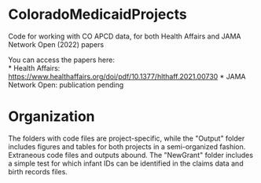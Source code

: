 # ColoradoMedicaidProjects
Code for working with CO APCD data, for both Health Affairs and JAMA Network Open (2022) papers

You can access the papers here:  
    * Health Affairs: https://www.healthaffairs.org/doi/pdf/10.1377/hlthaff.2021.00730
    * JAMA Network Open: publication pending

# Organization
The folders with code files are project-specific, while the "Output" folder includes figures and tables for both projects in a semi-organized fashion. Extraneous code files and outputs abound. The "NewGrant" folder includes a simple test for which infant IDs can be identified in the claims data and birth records files. 
